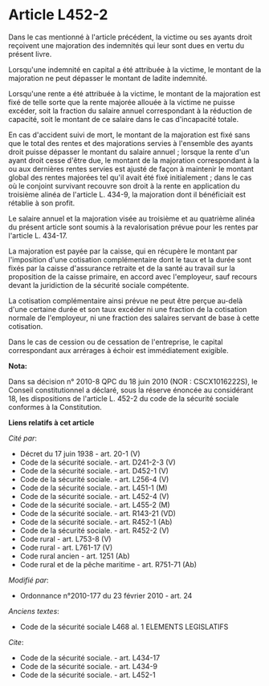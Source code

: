 # Article L452-2

Dans le cas mentionné à l'article précédent, la victime ou ses ayants droit reçoivent une majoration des indemnités qui leur
sont dues en vertu du présent livre. 

Lorsqu'une indemnité en capital a été attribuée à la victime, le montant de la majoration ne peut dépasser le montant de
ladite indemnité. 

Lorsqu'une rente a été attribuée à la victime, le montant de la majoration est fixé de telle sorte que la rente majorée
allouée à la victime ne puisse excéder, soit la fraction du salaire annuel correspondant à la réduction de capacité, soit le
montant de ce salaire dans le cas d'incapacité totale. 

En cas d'accident suivi de mort, le montant de la majoration est fixé sans que le total des rentes et des majorations servies
à l'ensemble des ayants droit puisse dépasser le montant du salaire annuel ; lorsque la rente d'un ayant droit cesse d'être
due, le montant de la majoration correspondant à la ou aux dernières rentes servies est ajusté de façon à maintenir le
montant global des rentes majorées tel qu'il avait été fixé initialement ; dans le cas où le conjoint survivant recouvre son
droit à la rente en application du troisième alinéa de l'article L. 434-9, la majoration dont il bénéficiait est rétablie à
son profit. 

Le salaire annuel et la majoration visée au troisième et au quatrième alinéa du présent article sont soumis à la
revalorisation prévue pour les rentes par l'article L. 434-17. 

La majoration est payée par la caisse, qui en récupère le montant par l'imposition d'une cotisation complémentaire dont le
taux et la durée sont fixés par la     caisse d'assurance retraite et de la santé au travail  sur la proposition de la caisse
primaire, en accord avec l'employeur, sauf recours devant la juridiction de la sécurité sociale compétente. 

La cotisation complémentaire ainsi prévue ne peut être perçue au-delà d'une certaine durée et son taux excéder ni une
fraction de la cotisation normale de l'employeur, ni une fraction des salaires servant de base à cette cotisation. 

Dans le cas de cession ou de cessation de l'entreprise, le capital correspondant aux arrérages à échoir est immédiatement
exigible.

**Nota:**

Dans sa décision n° 2010-8 QPC du 18 juin 2010 (NOR : CSCX1016222S), le Conseil constitutionnel a déclaré, sous la réserve
énoncée au considérant 18, les dispositions de l'article L. 452-2 du code de la sécurité sociale conformes à la Constitution.

**Liens relatifs à cet article**

_Cité par_:

  - Décret du 17 juin 1938 - art. 20-1 (V)
  - Code de la sécurité sociale. - art. D241-2-3 (V)
  - Code de la sécurité sociale. - art. D452-1 (V)
  - Code de la sécurité sociale. - art. L256-4 (V)
  - Code de la sécurité sociale. - art. L451-1 (M)
  - Code de la sécurité sociale. - art. L452-4 (V)
  - Code de la sécurité sociale. - art. L455-2 (M)
  - Code de la sécurité sociale. - art. R143-21 (VD)
  - Code de la sécurité sociale. - art. R452-1 (Ab)
  - Code de la sécurité sociale. - art. R452-2 (V)
  - Code rural - art. L753-8 (V)
  - Code rural - art. L761-17 (V)
  - Code rural ancien - art. 1251 (Ab)
  - Code rural et de la pêche maritime - art. R751-71 (Ab)

_Modifié par_:

  - Ordonnance n°2010-177 du 23 février 2010 - art. 24

_Anciens textes_:

  - Code de la sécurité sociale L468 al. 1 ELEMENTS LEGISLATIFS

_Cite_:

  - Code de la sécurité sociale. - art. L434-17
  - Code de la sécurité sociale. - art. L434-9
  - Code de la sécurité sociale. - art. L452-1
